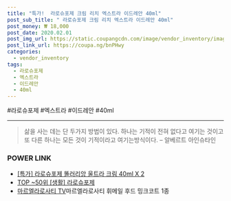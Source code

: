 ```yaml
--- 
title: "특가!  라로슈포제 크림 리치 엑스트라 이드레안 40ml" 
post_sub_title: " 라로슈포제 크림 리치 엑스트라 이드레안 40ml" 
post_money: ₩ 18,000 
post_date: 2020.02.01 
post_img_url: https://static.coupangcdn.com/image/vendor_inventory/images/2017/02/17/17/0/b079fc47-ebfd-4505-beed-496a50aef4f8.jpg 
post_link_url: https://coupa.ng/bnPHwy 
categories: 
  - vendor_inventory 
tags: 
  - 라로슈포제 
  - 엑스트라 
  - 이드레안 
  - 40ml 
--- 
```

  #라로슈포제 #엑스트라 #이드레안 #40ml 
<hr> 

> 삶을 사는 데는 단 두가지 방법이 있다. 하나는 기적이 전혀 없다고 여기는 것이고 또 다른 하나는 모든 것이 기적이라고 여기는방식이다. – 알베르트 아인슈타인 


### POWER LINK

* <a href="https://blog.naver.com/sakai111/221792886364" target="_blank">[특가] 라로슈포제 똘러리앙 울트라 크림 40ml X 2</a>
* <a href="https://blog.naver.com/an0733/221792065195" target="_blank"> TOP ~50위 [생활] 라로슈포제</a>
* <a href="https://blog.naver.com/fasyy4321/221787012295" target="_blank">마르엘라로사티 [TV](역시즌특집)마르엘라로사티 휘메일 후드 밍크코트 1종</a>
